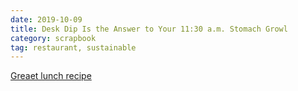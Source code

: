 ```yaml
---
date: 2019-10-09
title: Desk Dip Is the Answer to Your 11:30 a.m. Stomach Growl
category: scrapbook
tag: restaurant, sustainable
---
```


[Greaet lunch recipe](https://www.bonappetit.com/story/desk-dip-for-lunch)